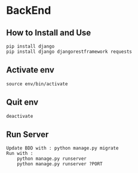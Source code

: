 # BackEnd 

## How to Install and Use 

    pip install django
    pip install django djangorestframework requests

## Activate env 
    source env/bin/activate

## Quit env 
    deactivate

## Run Server 
    
    Update BDD with : python manage.py migrate
    Run with : 
        python manage.py runserver
        python manage.py runserver ?PORT

    